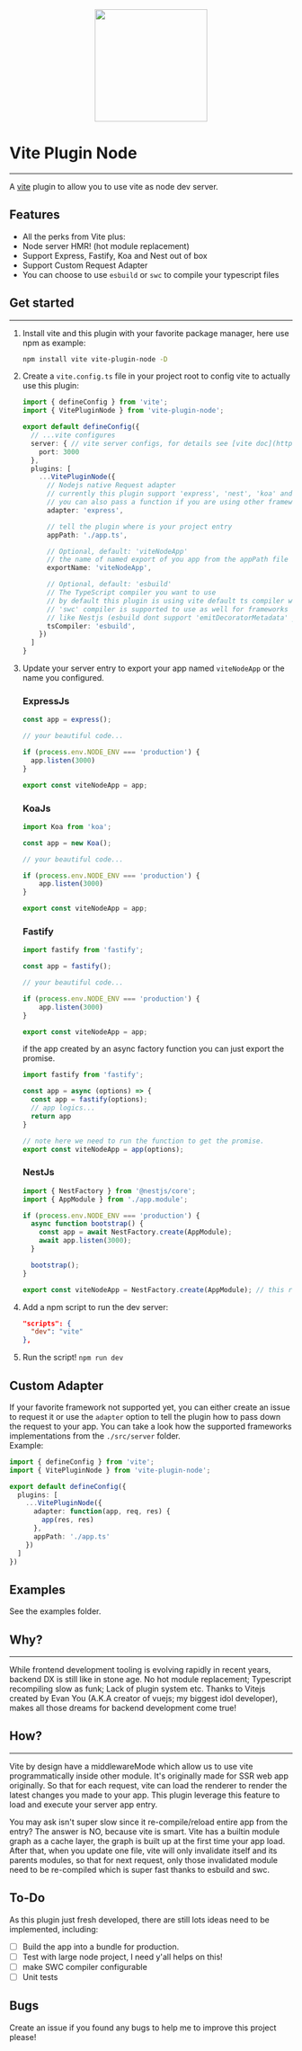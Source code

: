 <div style="display:flex;justify-content:center;align-items:center;">
  <img src="./node-vite.png" width="200px">
</div>


# Vite Plugin Node
-----

A [vite](https://vitejs.dev/) plugin to allow you to use vite as node dev server.

## Features
- All the perks from Vite plus:
- Node server HMR! (hot module replacement)
- Support Express, Fastify, Koa and Nest out of box
- Support Custom Request Adapter
- You can choose to use `esbuild` or `swc` to compile your typescript files
## Get started
---
1. Install vite and this plugin with your favorite package manager, here use npm as example:
    ```bash
    npm install vite vite-plugin-node -D
    ```
2. Create a `vite.config.ts` file in your project root to config vite to actually use this plugin:
    ```ts
    import { defineConfig } from 'vite';
    import { VitePluginNode } from 'vite-plugin-node';

    export default defineConfig({
      // ...vite configures
      server: { // vite server configs, for details see [vite doc](https://vitejs.dev/config/#server-host)
        port: 3000
      },
      plugins: [
        ...VitePluginNode({
          // Nodejs native Request adapter
          // currently this plugin support 'express', 'nest', 'koa' and 'fastify' out of box,
          // you can also pass a function if you are using other frameworks, see Custom Adapter section
          adapter: 'express', 

          // tell the plugin where is your project entry
          appPath: './app.ts',

          // Optional, default: 'viteNodeApp' 
          // the name of named export of you app from the appPath file
          exportName: 'viteNodeApp',

          // Optional, default: 'esbuild'
          // The TypeScript compiler you want to use
          // by default this plugin is using vite default ts compiler which is esbuild
          // 'swc' compiler is supported to use as well for frameworks
          // like Nestjs (esbuild dont support 'emitDecoratorMetadata' yet)
          tsCompiler: 'esbuild',
        })
      ]
    }
    ```  

3. Update your server entry to export your app named `viteNodeApp` or the name you configured.
    ### ExpressJs
    ```ts
    const app = express();

    // your beautiful code...

    if (process.env.NODE_ENV === 'production') {
      app.listen(3000)
    }

    export const viteNodeApp = app;
    ```

    ### KoaJs
    ```ts
    import Koa from 'koa';

    const app = new Koa();
    
    // your beautiful code...

    if (process.env.NODE_ENV === 'production') {
        app.listen(3000)
    }

    export const viteNodeApp = app;
    ```

    ### Fastify
    ```ts
    import fastify from 'fastify';

    const app = fastify();

    // your beautiful code...

    if (process.env.NODE_ENV === 'production') {
        app.listen(3000)
    }

    export const viteNodeApp = app;
    ```
    if the app created by an async factory function you can just export the promise.
    ```ts
    import fastify from 'fastify';

    const app = async (options) => {
      const app = fastify(options);
      // app logics...
      return app
    }

    // note here we need to run the function to get the promise.
    export const viteNodeApp = app(options);
    ```
    ### NestJs
    ```ts
    import { NestFactory } from '@nestjs/core';
    import { AppModule } from './app.module';

    if (process.env.NODE_ENV === 'production') {
      async function bootstrap() {
        const app = await NestFactory.create(AppModule);
        await app.listen(3000);
      }

      bootstrap();
    }

    export const viteNodeApp = NestFactory.create(AppModule); // this returns a Promise, which is ok, this plugin can handle it
    ```
4. Add a npm script to run the dev server:
    ```json
    "scripts": {
      "dev": "vite"
    },
    ```  

5. Run the script! `npm run dev`

## Custom Adapter
If your favorite framework not supported yet, you can either create an issue to request it or use the `adapter` option to tell the plugin how to pass down the request to your app. You can take a look how the supported frameworks implementations from the `./src/server` folder.  
Example:
```ts
import { defineConfig } from 'vite';
import { VitePluginNode } from 'vite-plugin-node';

export default defineConfig({
  plugins: [
    ...VitePluginNode({
      adapter: function(app, req, res) {
        app(res, res)
      },
      appPath: './app.ts'
    })
  ]
})


```
## Examples
See the examples folder. 

## Why?
---
 While frontend development tooling is evolving rapidly in recent years, backend DX is still like in stone age. No hot module replacement; Typescript recompiling slow as funk; Lack of plugin system etc. Thanks to Vitejs created by Evan You (A.K.A creator of vuejs; my biggest idol developer), makes all those dreams for backend development come true!

## How?
----
Vite by design have a middlewareMode which allow us to use vite programmatically inside other module. It's originally made for SSR web app originally. So that for each request, vite can load the renderer to render the latest changes you made to your app. This plugin leverage this feature to load and execute your server app entry.  
  
You may ask isn't super slow since it re-compile/reload entire app from the entry? The answer is NO, because vite is smart. Vite has a builtin module graph as a cache layer, the graph is built up at the first time your app load. After that, when you update one file, vite will only invalidate itself and its parents modules, so that for next request, only those invalidated module need to be re-compiled which is super fast thanks to esbuild and swc.

## To-Do
As this plugin just fresh developed, there are still lots ideas need to be implemented, including:  
  - [ ] Build the app into a bundle for production.
  - [ ] Test with large node project, I need y'all helps on this!
  - [ ] make SWC compiler configurable
  - [ ] Unit tests

## Bugs
Create an issue if you found any bugs to help me to improve this project please!
